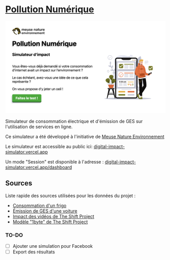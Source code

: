 # [Pollution Numérique](https://digital-impact-simulator.vercel.app/)

![screenshot](screenshot.png)

Simulateur de consommation électrique et d'émission de GES sur l'utilisation de services en ligne.

Ce simulateur a été développé à l'initiative de [Meuse Nature Environnement](https://meusenature.fr/)

Le simulateur est accessible au public ici: [digital-impact-simulator.vercel.app](https://digital-impact-simulator.vercel.app/)

Un mode "Session" est disponible à l'adresse : [digital-impact-simulator.vercel.app/dashboard](https://digital-impact-simulator.vercel.app/dashboard/)

## Sources

Liste rapide des sources utilisées pour les données du projet :

- [Consommation d'un frigo](https://total.direct-energie.com/particuliers/parlons-energie/dossiers-energie/economie-d-energie/tout-savoir-sur-la-consommation-de-votre-frigo)
- [Émission de GES d'une voiture](https://ree.developpement-durable.gouv.fr/themes/defis-environnementaux/changement-climatique/emissions-de-gaz-a-effet-de-serre/article/les-emissions-de-gaz-a-effet-de-serre-des-transports)
- [Impact des vidéos de The Shift Project](https://theshiftproject.org/article/climat-insoutenable-usage-video/)
- [Modèle "1byte" de The Shift Project](https://theshiftproject.org/carbonalyser-extension-navigateur/)

### TO-DO

- [ ] Ajouter une simulation pour Facebook
- [ ] Export des résultats